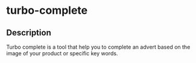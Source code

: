# turbo-complete

## Description

Turbo complete is a tool that help you to complete an advert based on the image of your product or specific key words.

